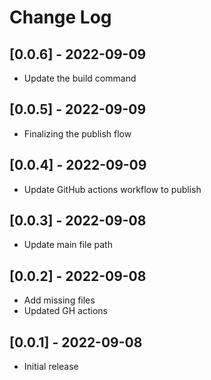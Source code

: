 # Change Log

## [0.0.6] - 2022-09-09

- Update the build command

## [0.0.5] - 2022-09-09

- Finalizing the publish flow

## [0.0.4] - 2022-09-09

- Update GitHub actions workflow to publish

## [0.0.3] - 2022-09-08

- Update main file path

## [0.0.2] - 2022-09-08

- Add missing files
- Updated GH actions

## [0.0.1] - 2022-09-08

- Initial release